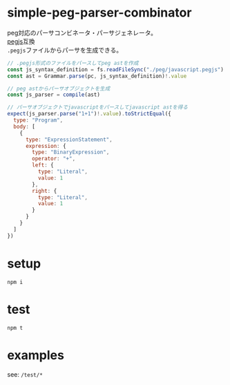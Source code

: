 # simple-peg-parser-combinator
peg対応のパーサコンビネータ・パーサジェネレータ。  
[pegjs](https://github.com/pegjs/pegjs)互換  
`.pegjs`ファイルからパーサを生成できる。

```js
// .pegjs形式のファイルをパースしてpeg astを作成
const js_syntax_definition = fs.readFileSync("./peg/javascript.pegjs")
const ast = Grammar.parse(pc, js_syntax_definition)!.value

// peg astからパーサオブジェクトを生成
const js_parser = compile(ast)

// パーサオブジェクトでjavascriptをパースしてjavascript astを得る
expect(js_parser.parse("1+1")!.value).toStrictEqual({
  type: "Program",
  body: [
    {
      type: "ExpressionStatement",
      expression: {
        type: "BinaryExpression",
        operator: "+",
        left: {
          type: "Literal",
          value: 1
        },
        right: {
          type: "Literal",
          value: 1
        }
      }
    }
  ]
})
```

# setup
```
npm i
```

# test
```
npm t
```

# examples
see: `/test/*`


